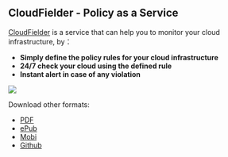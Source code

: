 ## CloudFielder - Policy as a Service
[CloudFielder](http://www.cloudfielder.com) is a service that can help you to monitor your cloud infrastructure, by：

- **Simply define the policy rules for your cloud infrastructure**
- **24/7 check your cloud using the defined rule**
- **Instant alert in case of any violation**

![](https://raw.githubusercontent.com/VisualOps/book-image/master/wysiwyg.png)



Download other formats:
- [PDF](http://www.gitbook.io/download/pdf/book/gnep/visualops?lang=)
- [ePub](http://www.gitbook.io/download/epub/book/gnep/visualops?lang=)
- [Mobi](http://www.gitbook.io/download/mobi/book/gnep/visualops?lang=)
- [Github](http://github.com/VisualOps/book)
